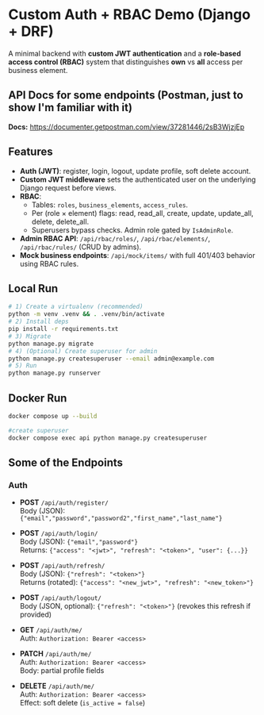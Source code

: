 # Custom Auth + RBAC Demo (Django + DRF)

A minimal backend with **custom JWT authentication** and a **role-based access control (RBAC)** system that distinguishes **own** vs **all** access per business element.

## API Docs for some endpoints (Postman, just to show I'm familiar with it)

**Docs:** https://documenter.getpostman.com/view/37281446/2sB3WjzjEp  

## Features

- **Auth (JWT)**: register, login, logout, update profile, soft delete account.
- **Custom JWT middleware** sets the authenticated user on the underlying Django request before views.
- **RBAC**:
  - Tables: `roles`, `business_elements`, `access_rules`.
  - Per (role × element) flags: read, read_all, create, update, update_all, delete, delete_all.
  - Superusers bypass checks. Admin role gated by `IsAdminRole`.
- **Admin RBAC API**: `/api/rbac/roles/`, `/api/rbac/elements/`, `/api/rbac/rules/` (CRUD by admins).
- **Mock business endpoints**: `/api/mock/items/` with full 401/403 behavior using RBAC rules.

## Local Run

```bash
# 1) Create a virtualenv (recommended)
python -m venv .venv && . .venv/bin/activate
# 2) Install deps
pip install -r requirements.txt
# 3) Migrate
python manage.py migrate
# 4) (Optional) Create superuser for admin
python manage.py createsuperuser --email admin@example.com
# 5) Run
python manage.py runserver
```
## Docker Run

```bash
docker compose up --build

#create superuser
docker compose exec api python manage.py createsuperuser
```

## Some of the Endpoints

### Auth
- **POST** `/api/auth/register/`  
  Body (JSON): `{"email","password","password2","first_name","last_name"}`
  
- **POST** `/api/auth/login/`  
  Body (JSON): `{"email","password"}`  
  Returns: `{"access": "<jwt>", "refresh": "<token>", "user": {...}}`

- **POST** `/api/auth/refresh/`  
  Body (JSON): `{"refresh": "<token>"}`  
  Returns (rotated): `{"access": "<new_jwt>", "refresh": "<new_token>"}`

- **POST** `/api/auth/logout/`  
  Body (JSON, optional): `{"refresh": "<token>"}`  (revokes this refresh if provided)

- **GET** `/api/auth/me/`  
  Auth: `Authorization: Bearer <access>`

- **PATCH** `/api/auth/me/`  
  Auth: `Authorization: Bearer <access>`  
  Body: partial profile fields

- **DELETE** `/api/auth/me/`  
  Auth: `Authorization: Bearer <access>`  
  Effect: soft delete (`is_active = false`)